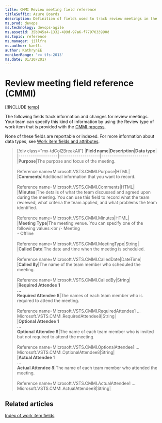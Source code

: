 ```yaml
---
title: CMMI Review meeting field reference 
titleSuffix: Azure Boards
description: Definition of fields used to track review meetings in the CMMI process for Azure Boards, Azure DevOps, & Team Foundation Server
ms.prod: devops
ms.technology: devops-agile
ms.assetid: 35b045a4-1332-499d-97a6-f7797033990d
ms.topic: reference
ms.manager: jillfra
ms.author: kaelli
author: KathrynEE
monikerRange: '>= tfs-2013'
ms.date: 01/20/2017
---
```


# Review meeting field reference (CMMI)

[!INCLUDE [temp](../../../_shared/version-vsts-tfs-all-versions.md)]

The following fields track information and changes for review meetings. Your team can specify this kind of information by using the Review type of work item that is provided with the [CMMI process](../cmmi-process.md).  
  
 None of these fields are reportable or indexed. For more information about data types, see [Work item fields and attributes](../../work-item-fields.md).  
  
> [!div class="mx-tdCol2BreakAll"]
> |**Field name**|**Description**|**Data type**|  
> |--------------------|---------------------|------------------------ 
> |**Purpose**|The purpose and focus of the meeting.<br/><br/>Reference name=Microsoft.VSTS.CMMI.Purpose|HTML|  
> |**Comments**|Additional information that you want to record.<br/><br/>Reference name=Microsoft.VSTS.CMMI.Comments|HTML|  
> |**Minutes**|The details of what the team discussed and agreed upon during the meeting. You can use this field to record what the team reviewed, what criteria the team applied, and what problems the team identified.<br/><br/>Reference name=Microsoft.VSTS.CMMI.Minutes|HTML|  
> |**Meeting Type**|The meeting venue. You can specify one of the following values:<br /-   Meeting<br />-   Offline<br/><br/>Reference name=Microsoft.VSTS.CMMI.MeetingType|String|  
> |**Called Date**|The date and time when the meeting is scheduled.<br/><br/>Reference name=Microsoft.VSTS.CMMI.CalledDate|DateTime|  
> |**Called By**|The name of the team member who scheduled the meeting.<br/><br/>Reference name=Microsoft.VSTS.CMMI.CalledBy|String|  
> |**Required Attendee 1**<br />**&hellip;**<br />**Required Attendee 8**|The names of each team member who is required to attend the meeting.<br/><br/>Reference name=Microsoft.VSTS.CMMI.RequiredAttendee1 &hellip; Microsoft.VSTS.CMMI.RequiredAttendee8|String|  
> |**Optional Attendee 1**<br />**&hellip;**<br />**Optional Attendee 8**|The name of each team member who is invited but not required to attend the meeting.<br/><br/>Reference name=Microsoft.VSTS.CMMI.OptionalAttendee1 &hellip; Microsoft.VSTS.CMMI.OptionalAttendee8|String|  
> |**Actual Attendee 1**<br />**&hellip;**<br />**Actual Attendee 8**|The name of each team member who attended the meeting.<br/><br/>Reference name=Microsoft.VSTS.CMMI.ActualAttendee1 &hellip; Microsoft.VSTS.CMMI.ActualAttendee8|String|  
  
## Related articles
 [Index of work item fields](../work-item-field.md)